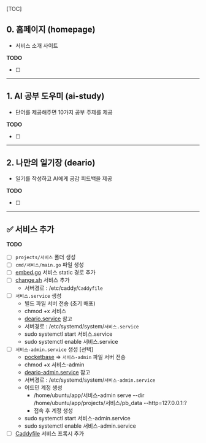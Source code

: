 [TOC]

## 0. 홈페이지 (homepage)

- 서비스 소개 사이트

**TODO**

- [ ]

---

## 1. AI 공부 도우미 (ai-study)

- 단어를 제공해주면 10가지 공부 주제를 제공

**TODO**

- [ ]

---

## 2. 나만의 일기장 (deario)

- 일기를 작성하고 AI에게 공감 피드백을 제공

**TODO**

- [ ]

---

## ✅ 서비스 추가

**TODO**

- [ ] `projects/서비스` 폴더 생성
- [ ] `cmd/서비스/main.go` 파일 생성
- [ ] [embed.go](embed.go) 서비스 static 경로 추가
- [ ] [change.sh](change.sh) 서비스 추가
  - 서버경로 : /etc/caddy/`Caddyfile`
- [ ] `서비스.service` 생성
  - 빌드 파일 서버 전송 (초기 배포)
  - chmod +x 서비스
  - [deario.service](.linux/systemctl/deario.service) 참고
  - 서버경로 : /etc/systemd/system/`서비스.service`
  - sudo systemctl start 서비스.service
  - sudo systemctl enable 서비스.service
- [ ] `서비스-admin.service` 생성 [선택]
  - [pocketbase](pocketbase) => `서비스-admin` 파일 서버 전송
  - chmod +x 서비스-admin
  - [deario-admin.service](.linux/systemctl/deario-admin.service) 참고
  - 서버경로 : /etc/systemd/system/`서비스-admin.service`
  - 어드민 계정 생성
    - /home/ubuntu/app/서비스-admin serve --dir /home/ubuntu/app/projects/서비스/pb_data --http=127.0.0.1:?
    - 접속 후 계정 생성
  - sudo systemctl start 서비스-admin.service
  - sudo systemctl enable 서비스-admin.service
- [ ] [Caddyfile](.linux/caddy/Caddyfile) 서비스 프록시 추가
